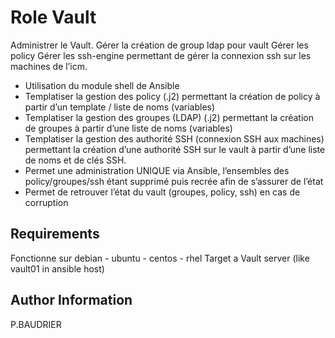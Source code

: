 Role Vault
==================

Administrer le Vault.
Gérer la création de group ldap pour vault
Gérer les policy 
Gérer les ssh-engine permettant de gérer la connexion ssh sur les machines de l’icm.

- Utilisation du module shell de Ansible
- Templatiser la gestion des policy (.j2) permettant la création de policy à partir d’un template / liste de noms (variables)
- Templatiser la gestion des groupes (LDAP) (.j2) permettant la création de groupes à partir d’une liste de noms (variables)
- Templatiser la gestion des authorité SSH (connexion SSH aux machines) permettant la création d’une authorité SSH sur le vault à partir d’une liste de noms et de clés SSH.
- Permet une administration UNIQUE via Ansible, l’ensembles des policy/groupes/ssh étant supprimé puis recrée afin de s’assurer de l’état
- Permet de retrouver l’état du vault (groupes, policy, ssh) en cas de corruption

Requirements
------------

Fonctionne sur debian - ubuntu - centos - rhel 
Target a Vault server (like vault01 in ansible host)

Author Information
------------------

P.BAUDRIER
